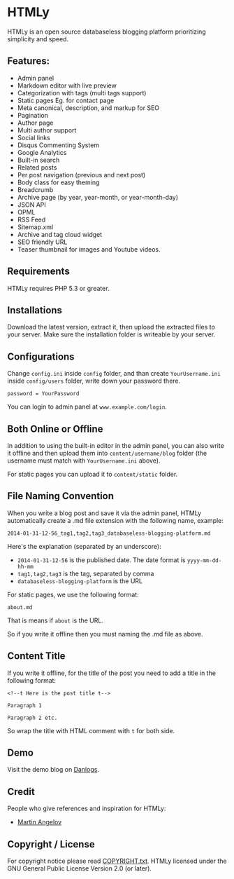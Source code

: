 HTMLy
=====

HTMLy is an open source databaseless blogging platform prioritizing simplicity and speed.

Features:
---------

- Admin panel
- Markdown editor with live preview
- Categorization with tags (multi tags support)
- Static pages Eg. for contact page
- Meta canonical, description, and markup for SEO
- Pagination
- Author page
- Multi author support
- Social links
- Disqus Commenting System
- Google Analytics
- Built-in search
- Related posts
- Per post navigation (previous and next post)
- Body class for easy theming
- Breadcrumb
- Archive page (by year, year-month, or year-month-day)
- JSON API
- OPML
- RSS Feed
- Sitemap.xml
- Archive and tag cloud widget
- SEO friendly URL
- Teaser thumbnail for images and Youtube videos. 

Requirements
------------

HTMLy requires PHP 5.3 or greater.

Installations
-------------

Download the latest version, extract it, then upload the extracted files to your server. Make sure the installation folder is writeable by your server.

Configurations
--------------

Change `config.ini` inside `config` folder, and than create `YourUsername.ini` inside `config/users` folder, write down your password there.

````
password = YourPassword
````

You can login to admin panel at `www.example.com/login`.

Both Online or Offline
----------------------

In addition to using the built-in editor in the admin panel, you can also write it offline and then upload them into `content/username/blog` folder (the username must match with `YourUsername.ini` above). 

For static pages you can upload it to `content/static` folder.

File Naming Convention
----------------------

When you write a blog post and save it via the admin panel, HTMLy automatically create a .md file extension with the following name, example:

````
2014-01-31-12-56_tag1,tag2,tag3_databaseless-blogging-platform.md
````

Here's the explanation (separated by an underscore):

- `2014-01-31-12-56` is the published date. The date format is `yyyy-mm-dd-hh-mm`
- `tag1,tag2,tag3` is the tag, separated by comma
- `databaseless-blogging-platform` is the URL

For static pages, we use the following format:

````
about.md
````

That is means if `about` is the URL.

So if you write it offline then you must naming the .md file as above.

Content Title
-------------

If you write it offline, for the title of the post you need to add a title in the following format:

    <!--t Here is the post title t-->

	Paragraph 1

	Paragraph 2 etc.

So wrap the title with HTML comment with `t` for both side.

Demo
----

Visit the demo blog on [Danlogs](http://www.danlogs.com).

Credit
------

People who give references and inspiration for HTMLy:
* [Martin Angelov](http://tutorialzine.com)


Copyright / License
-------------------

For copyright notice please read [COPYRIGHT.txt](https://github.com/danpros/htmly/blob/master/COPYRIGHT.txt). HTMLy licensed under the GNU General Public License Version 2.0 (or later).
